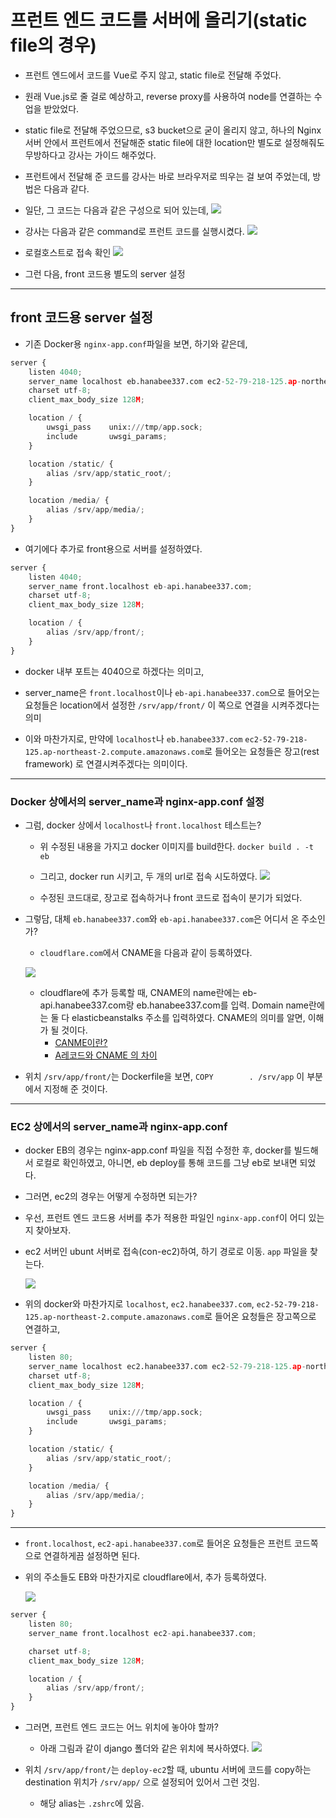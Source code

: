 # 프런트 엔드 코드를 서버에 올리기(static file의 경우)

- 프런트 엔드에서 코드를 Vue로 주지 않고, static file로 전달해 주었다.
- 원래 Vue.js로 줄 걸로 예상하고, reverse proxy를 사용하여 node를 연결하는 수업을 받았었다.
- static file로 전달해 주었으므로, s3 bucket으로 굳이 올리지 않고, 하나의 Nginx 서버 안에서 프런트에서 전달해준 static file에 대한 location만 별도로 설정해줘도 무방하다고 강사는 가이드 해주었다.
- 프런트에서 전달해 준 코드를 강사는 바로 브라우저로 띄우는 걸 보여 주었는데, 방법은 다음과 같다.
- 일단, 그 코드는 다음과 같은 구성으로 되어 있는데,
	![](imgs/front-code.png)
	
- 강사는 다음과 같은 command로 프런트 코드를 실행시켰다.
	![](imgs/python-http-server.png) 

- 로컬호스트로 접속 확인
	![](imgs/python-http-server-localhost.png) 

- 그런 다음, front 코드용 별도의 server 설정

---

## front 코드용 server 설정
- 기존 Docker용 `nginx-app.conf`파일을 보면, 하기와 같은데,
```python
server {
    listen 4040;
    server_name localhost eb.hanabee337.com ec2-52-79-218-125.ap-northeast-2.compute.amazonaws.com;
    charset utf-8;
    client_max_body_size 128M;

    location / {
        uwsgi_pass    unix:///tmp/app.sock;
        include       uwsgi_params;
    }

    location /static/ {
        alias /srv/app/static_root/;
    }

    location /media/ {
        alias /srv/app/media/;
    }
}
```
- 여기에다 추가로 front용으로 서버를 설정하였다.
```python
server {
    listen 4040;
    server_name front.localhost eb-api.hanabee337.com;
    charset utf-8;
    client_max_body_size 128M;

    location / {
        alias /srv/app/front/;
    }
}
```
- docker 내부 포트는 4040으로 하겠다는 의미고,

- server_name은 `front.localhost`이나 `eb-api.hanabee337.com`으로 들어오는 요청들은 location에서 설정한 `/srv/app/front/` 이 쪽으로 연결을 시켜주겠다는 의미

- 이와 마찬가지로, 만약에 `localhost`나 `eb.hanabee337.com` `ec2-52-79-218-125.ap-northeast-2.compute.amazonaws.com`로 들어오는 요청들은 장고(rest framework) 로 연결시켜주겠다는 의미이다.

---

### Docker 상에서의 server_name과 nginx-app.conf 설정
- 그럼, docker 상에서 `localhost`나 `front.localhost` 테스트는?
	- 위 수정된 내용을 가지고 docker 이미지를 build한다.
	`docker build . -t eb`
	- 그리고, docker run 시키고, 두 개의 url로 접속 시도하였다.
	![](imgs/docker-run-front-django.png) 

	- 수정된 코드대로, 장고로 접속하거나 front 코드로 접속이 분기가 되었다.

- 그렇담, 대체 `eb.hanabee337.com`와 `eb-api.hanabee337.com`은 어디서 온 주소인가?
	- `cloudflare.com`에서 CNAME을 다음과 같이 등록하였다.
	
	![](imgs/eb-cname.png) 
	
	- cloudflare에 추가 등록할 때, CNAME의 name란에는 eb-api.hanabee337.com랑 eb.hanabee337.com를 입력. Domain name란에는 둘 다 elasticbeanstalks 주소를 입력하였다. CNAME의 의미를 알면, 이해가 될 것이다.
		- [CANME이란?](http://june.meson.kr/2014/10/dns-service-its-basic-and-application.html)
		- [A레코드와 CNAME 의 차이](https://www.xetown.com/qna/111581)

- 위치 `/srv/app/front/`는 Dockerfile을 보면, `COPY        . /srv/app` 이 부분에서 지정해 준 것이다.

---

### EC2 상에서의 server_name과 nginx-app.conf
- docker EB의 경우는 nginx-app.conf 파일을 직접 수정한 후, docker를 빌드해서 로컬로 확인하였고, 아니면, eb deploy를 통해 코드를 그냥 eb로 보내면 되었다.
- 그러면, ec2의 경우는 어떻게 수정하면 되는가?
- 우선, 프런트 엔드 코드용 서버를 추가 적용한 파일인 `nginx-app.conf`이 어디 있는지 찾아보자. 
- ec2 서버인 ubunt 서버로 접속(con-ec2)하여, 하기 경로로 이동. `app` 파일을 찾는다.

	![](imgs/ec2-nginx-app-conf.png)

- 위의 docker와 마찬가지로 `localhost`, `ec2.hanabee337.com`, `ec2-52-79-218-125.ap-northeast-2.compute.amazonaws.com`로 들어온 요청들은 장고쪽으로 연결하고,
 
```python
server {
    listen 80;
    server_name localhost ec2.hanabee337.com ec2-52-79-218-125.ap-northeast-2.compute.amazonaws.com;
    charset utf-8;
    client_max_body_size 128M;

    location / {
        uwsgi_pass    unix:///tmp/app.sock;
        include       uwsgi_params;
    }

    location /static/ {
        alias /srv/app/static_root/;
    }

    location /media/ {
        alias /srv/app/media/;
    }
}
```

---

- `front.localhost`, `ec2-api.hanabee337.com`로 들어온 요청들은 프런트 코드쪽으로 연결하게끔 설정하면 된다.
- 위의 주소들도 EB와 마찬가지로 cloudflare에서, 추가 등록하였다.

	![](imgs/cloudflare-ec2-regist.png)
	
```python
server {
    listen 80;
    server_name front.localhost ec2-api.hanabee337.com;

    charset utf-8;
    client_max_body_size 128M;

    location / {
        alias /srv/app/front/;
    }
}
```

- 그러면, 프런트 엔드 코드는 어느 위치에 놓아야 할까?
	- 아래 그림과 같이 django 폴더와 같은 위치에 복사하였다.
	![](imgs/front-code-path.png)

- 위치 `/srv/app/front/`는 `deploy-ec2`할 때, ubuntu 서버에 코드를 copy하는 destination 위치가 `/srv/app/` 으로 설정되어 있어서 그런 것임.
 	- 해당 alias는 `.zshrc`에 있음.
